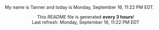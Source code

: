My name is Tanner and today is Monday, September 16, 11:22 PM EDT.

<p align="center">This <i>README</i> file is generated <b>every 3 hours</b>!</br>Last refresh: Monday, September 16, 11:22 PM EDT<br /></p>
